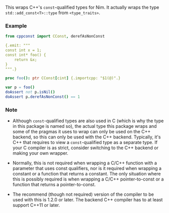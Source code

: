This wraps C++'s `const`-qualified types for Nim. It actually wraps the type `std::add_const<T>::type` from `<type_traits>`.

### Example

```nim
from cppconst import CConst, derefAsNonConst

{.emit: """
const int x = 1;
const int* foo() {
    return &x;
}
""".}

proc foo(): ptr CConst[cint] {.importcpp: "$1(@)".}

var p = foo()
doAssert not p.isNil()
doAssert p.derefAsNonConst() == 1
```

### Note

+ Although `const`-qualified types are also used in C (which is why the type in this package is named so), the actual type this package wraps and some of the pragmas it uses to wrap can only be used on the C++ backend, so this can only be used with the C++ backend. Typically, it's C++ that requires to view a `const`-qualified type as a separate type. If your C compiler is as strict, consider switching to the C++ backend or making your own wrapper.

+ Normally, this is not required when wrapping a C/C++ function with a parameter that uses const qualifiers, nor is it required when wrapping a constant or a function that returns a constant. The only situation where this is possibly required is when wrapping a C/C++ pointer-to-const or a function that returns a pointer-to-const.

+ The recommend (though not required) version of the compiler to be used with this is 1.2.0 or later. The backend C++ compiler has to at least support C++11 or later.